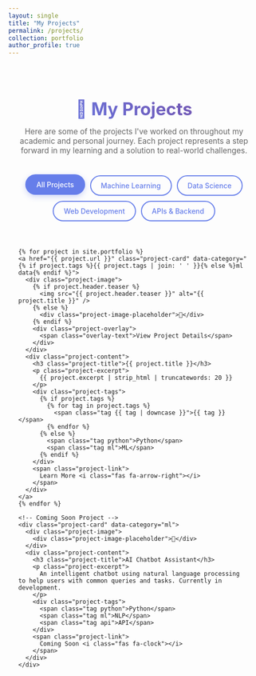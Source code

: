 ```yaml
---
layout: single
title: "My Projects"
permalink: /projects/
collection: portfolio
author_profile: true
---
```


<style>
.projects-container {
  max-width: 1200px;
  margin: 0 auto;
  padding: 20px;
}

.projects-header {
  text-align: center;
  margin-bottom: 40px;
}

.projects-header h1 {
  background: linear-gradient(45deg, #667eea, #764ba2);
  -webkit-background-clip: text;
  -webkit-text-fill-color: transparent;
  background-clip: text;
  font-size: 2.5em;
  margin-bottom: 15px;
}

.projects-subtitle {
  color: #666;
  font-size: 1.1em;
  max-width: 600px;
  margin: 0 auto;
}

.filter-buttons {
  display: flex;
  justify-content: center;
  flex-wrap: wrap;
  gap: 10px;
  margin: 40px 0;
}

.filter-btn {
  padding: 10px 20px;
  border: 2px solid #667eea;
  background: transparent;
  color: #667eea;
  border-radius: 25px;
  cursor: pointer;
  transition: all 0.3s ease;
  font-weight: 500;
  text-decoration: none;
  display: inline-block;
}

.filter-btn:hover,
.filter-btn.active {
  background: #667eea;
  color: white;
  text-decoration: none;
  transform: translateY(-2px);
  box-shadow: 0 4px 12px rgba(102, 126, 234, 0.3);
}

.projects-grid {
  display: grid;
  grid-template-columns: repeat(auto-fit, minmax(350px, 1fr));
  gap: 30px;
  margin: 40px 0;
}

.project-card {
  background: #fff;
  border-radius: 15px;
  overflow: hidden;
  box-shadow: 0 8px 25px rgba(0,0,0,0.08);
  transition: all 0.3s ease;
  border: 1px solid #f0f0f0;
  text-decoration: none;
  color: inherit;
  display: block;
}

.project-card:hover {
  transform: translateY(-8px);
  box-shadow: 0 15px 40px rgba(0,0,0,0.15);
  text-decoration: none;
  color: inherit;
}

.project-image {
  position: relative;
  height: 200px;
  background: linear-gradient(135deg, #667eea 0%, #764ba2 100%);
  display: flex;
  align-items: center;
  justify-content: center;
  overflow: hidden;
}

.project-image img {
  width: 100%;
  height: 100%;
  object-fit: cover;
  transition: transform 0.3s ease;
}

.project-card:hover .project-image img {
  transform: scale(1.05);
}

.project-image-placeholder {
  font-size: 3em;
  color: white;
  opacity: 0.8;
}

.project-overlay {
  position: absolute;
  top: 0;
  left: 0;
  right: 0;
  bottom: 0;
  background: rgba(102, 126, 234, 0.9);
  display: flex;
  align-items: center;
  justify-content: center;
  opacity: 0;
  transition: opacity 0.3s ease;
}

.project-card:hover .project-overlay {
  opacity: 1;
}

.overlay-text {
  color: white;
  font-weight: bold;
  font-size: 1.1em;
}

.project-content {
  padding: 25px;
}

.project-title {
  font-size: 1.3em;
  font-weight: 600;
  color: #333;
  margin-bottom: 10px;
}

.project-excerpt {
  color: #666;
  line-height: 1.6;
  margin-bottom: 20px;
  display: -webkit-box;
  -webkit-line-clamp: 3;
  -webkit-box-orient: vertical;
  overflow: hidden;
}

.project-tags {
  display: flex;
  flex-wrap: wrap;
  gap: 8px;
  margin-bottom: 15px;
}

.tag {
  padding: 4px 12px;
  border-radius: 15px;
  font-size: 0.85em;
  font-weight: 500;
  color: white;
}

.tag.python { background: #3776ab; }
.tag.ml { background: #ff6b6b; }
.tag.data { background: #4ecdc4; }
.tag.web { background: #45b7d1; }
.tag.api { background: #96ceb4; }
.tag.cloud { background: #ffeaa7; color: #333; }
.tag.javascript { background: #f7df1e; color: #333; }
.tag.react { background: #61dafb; color: #333; }

.project-link {
  display: inline-flex;
  align-items: center;
  color: #667eea;
  font-weight: 500;
  text-decoration: none;
  transition: color 0.3s ease;
}

.project-link:hover {
  color: #764ba2;
  text-decoration: none;
}

.project-link i {
  margin-left: 8px;
  transition: transform 0.3s ease;
}

.project-link:hover i {
  transform: translateX(5px);
}

/* Dark theme support */
[data-theme="dark"] .project-card {
  background: #2d3748;
  border-color: #4a5568;
  color: #e2e8f0;
}

[data-theme="dark"] .project-title {
  color: #e2e8f0;
}

[data-theme="dark"] .project-excerpt {
  color: #a0aec0;
}

[data-theme="dark"] .projects-subtitle {
  color: #a0aec0;
}

/* Responsive */
@media (max-width: 768px) {
  .projects-grid {
    grid-template-columns: 1fr;
    gap: 20px;
  }
  
  .filter-buttons {
    gap: 8px;
  }
  
  .filter-btn {
    padding: 8px 16px;
    font-size: 0.9em;
  }
}
</style>

<div class="projects-container">
  
  <div class="projects-header">
    <h1>🚀 My Projects</h1>
    <p class="projects-subtitle">
      Here are some of the projects I've worked on throughout my academic and personal journey. Each project represents a step forward in my learning and a solution to real-world challenges.
    </p>
  </div>

  <div class="filter-buttons">
    <span class="filter-btn active" data-filter="all">All Projects</span>
    <span class="filter-btn" data-filter="ml">Machine Learning</span>
    <span class="filter-btn" data-filter="data">Data Science</span>
    <span class="filter-btn" data-filter="web">Web Development</span>
    <span class="filter-btn" data-filter="api">APIs & Backend</span>
  </div>

  <div class="projects-grid">
    
    {% for project in site.portfolio %}
    <a href="{{ project.url }}" class="project-card" data-category="{% if project.tags %}{{ project.tags | join: ' ' }}{% else %}ml data{% endif %}">
      <div class="project-image">
        {% if project.header.teaser %}
          <img src="{{ project.header.teaser }}" alt="{{ project.title }}" />
        {% else %}
          <div class="project-image-placeholder">🚀</div>
        {% endif %}
        <div class="project-overlay">
          <span class="overlay-text">View Project Details</span>
        </div>
      </div>
      <div class="project-content">
        <h3 class="project-title">{{ project.title }}</h3>
        <p class="project-excerpt">
          {{ project.excerpt | strip_html | truncatewords: 20 }}
        </p>
        <div class="project-tags">
          {% if project.tags %}
            {% for tag in project.tags %}
              <span class="tag {{ tag | downcase }}">{{ tag }}</span>
            {% endfor %}
          {% else %}
            <span class="tag python">Python</span>
            <span class="tag ml">ML</span>
          {% endif %}
        </div>
        <span class="project-link">
          Learn More <i class="fas fa-arrow-right"></i>
        </span>
      </div>
    </a>
    {% endfor %}
    
    <!-- Coming Soon Project -->
    <div class="project-card" data-category="ml">
      <div class="project-image">
        <div class="project-image-placeholder">🔮</div>
      </div>
      <div class="project-content">
        <h3 class="project-title">AI Chatbot Assistant</h3>
        <p class="project-excerpt">
          An intelligent chatbot using natural language processing to help users with common queries and tasks. Currently in development.
        </p>
        <div class="project-tags">
          <span class="tag python">Python</span>
          <span class="tag ml">NLP</span>
          <span class="tag api">API</span>
        </div>
        <span class="project-link">
          Coming Soon <i class="fas fa-clock"></i>
        </span>
      </div>
    </div>

  </div>

</div>

<script>
document.addEventListener('DOMContentLoaded', function() {
  const filterButtons = document.querySelectorAll('.filter-btn');
  const projectCards = document.querySelectorAll('.project-card');
  
  filterButtons.forEach(button => {
    button.addEventListener('click', function() {
      // Remove active class from all buttons
      filterButtons.forEach(btn => btn.classList.remove('active'));
      // Add active class to clicked button
      this.classList.add('active');
      
      const filter = this.getAttribute('data-filter');
      
      projectCards.forEach(card => {
        if (filter === 'all') {
          card.style.display = 'block';
        } else {
          const categories = card.getAttribute('data-category');
          if (categories && categories.includes(filter)) {
            card.style.display = 'block';
          } else {
            card.style.display = 'none';
          }
        }
      });
    });
  });
});
</script>
